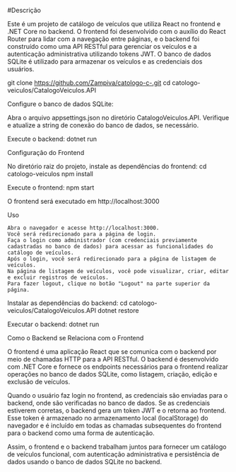 #Descrição

Este é um projeto de catálogo de veículos que utiliza React no frontend e .NET Core no backend. 
O frontend foi desenvolvido com o auxílio do React Router para lidar com a navegação entre páginas,
e o backend foi construído como uma API RESTful para gerenciar os veículos e a autenticação administrativa utilizando tokens JWT.
O banco de dados SQLite é utilizado para armazenar os veículos e as credenciais dos usuários.

git clone https://github.com/Zampiva/catologo-c-.git
cd catologo-veiculos/CatalogoVeiculos.API

Configure o banco de dados SQLite:

  Abra o arquivo appsettings.json no diretório CatalogoVeiculos.API.
  Verifique e atualize a string de conexão do banco de dados, se necessário.


Execute o backend:
dotnet run

Configuração do Frontend

  No diretório raiz do projeto, instale as dependências do frontend:
  cd catologo-veiculos
  npm install

Execute o frontend:
  npm start

O frontend será executado em http://localhost:3000

Uso

    Abra o navegador e acesse http://localhost:3000.
    Você será redirecionado para a página de login.
    Faça o login como administrador (com credenciais previamente cadastradas no banco de dados) para acessar as funcionalidades do catálogo de veículos.
    Após o login, você será redirecionado para a página de listagem de veículos.
    Na página de listagem de veículos, você pode visualizar, criar, editar e excluir registros de veículos.
    Para fazer logout, clique no botão "Logout" na parte superior da página.

Instalar as dependências do backend:
 cd catologo-veiculos/CatalogoVeiculos.API
 dotnet restore

Executar o backend:
 dotnet run


Como o Backend se Relaciona com o Frontend

O frontend é uma aplicação React que se comunica com o backend por meio de chamadas HTTP para a API RESTful. 
O backend é desenvolvido com .NET Core e fornece os endpoints necessários para o frontend realizar operações no banco de dados SQLite,
como listagem, criação, edição e exclusão de veículos.

Quando o usuário faz login no frontend, as credenciais são enviadas para o backend, onde são verificadas no banco de dados. 
Se as credenciais estiverem corretas, o backend gera um token JWT e o retorna ao frontend. 
Esse token é armazenado no armazenamento local (localStorage) do navegador e é incluído em todas as chamadas subsequentes do frontend para o backend como uma forma de autenticação.

Assim, o frontend e o backend trabalham juntos para fornecer um catálogo de veículos funcional, 
com autenticação administrativa e persistência de dados usando o banco de dados SQLite no backend.

